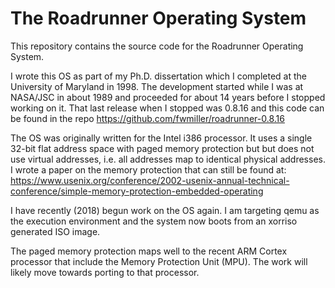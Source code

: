 # The Roadrunner Operating System

This repository contains the source code for the Roadrunner Operating System.

I wrote this OS as part of my Ph.D. dissertation which I completed at the
University of Maryland in 1998.  The development started while I was at
NASA/JSC in about 1989 and proceeded for about 14 years before I stopped
working on it.  That last release when I stopped was 0.8.16 and this code
can be found in the repo https://github.com/fwmiller/roadrunner-0.8.16

The OS was originally written for the Intel i386 processor.  It uses a single
32-bit flat address space with paged memory protection but but does not use
virtual addresses, i.e. all addresses map to identical physical addresses.
I wrote a paper on the memory protection that can still be found at:
https://www.usenix.org/conference/2002-usenix-annual-technical-conference/simple-memory-protection-embedded-operating

I have recently (2018) begun work on the OS again.  I am targeting qemu
as the execution environment and the system now boots from an xorriso
generated ISO image.

The paged memory protection maps well to the recent ARM Cortex processor
that include the Memory Protection Unit (MPU).  The work will likely move
towards porting to that processor.
